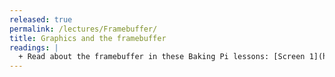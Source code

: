 ```yaml
---
released: true
permalink: /lectures/Framebuffer/
title: Graphics and the framebuffer
readings: |
  + Read about the framebuffer in these Baking Pi lessons: [Screen 1](http://www.cl.cam.ac.uk/projects/raspberrypi/tutorials/os/screen01.html), [Screen 2](http://www.cl.cam.ac.uk/projects/raspberrypi/tutorials/os/screen02.html), [Screen 3](http://www.cl.cam.ac.uk/projects/raspberrypi/tutorials/os/screen03.html), [Screen 4](http://www.cl.cam.ac.uk/projects/raspberrypi/tutorials/os/screen04.html).
---
```

